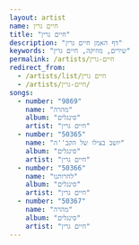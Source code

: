 ```yaml
---
layout: artist
name: חיים גרין
title: "חיים גרין"
description: "דף האמן חיים גרין"
keywords: "שירים, מוזיקה, חיים גרין"
permalink: /artists/חיים-גרין
redirect_from:
  - /artists/list/חיים גרין
  - /artists/חיים-גרין/
songs:
  - number: "9869"
    name: "מהרה"
    album: "סינגלים"
    artist: "חיים גרין"
  - number: "50365"
    name: "יושב בצילו של הקב''ה"
    album: "סינגלים"
    artist: "חיים גרין"
  - number: "50366"
    name: "לחרותנו"
    album: "סינגלים"
    artist: "חיים גרין"
  - number: "50367"
    name: "מהרה"
    album: "סינגלים"
    artist: "חיים גרין"
---
```

